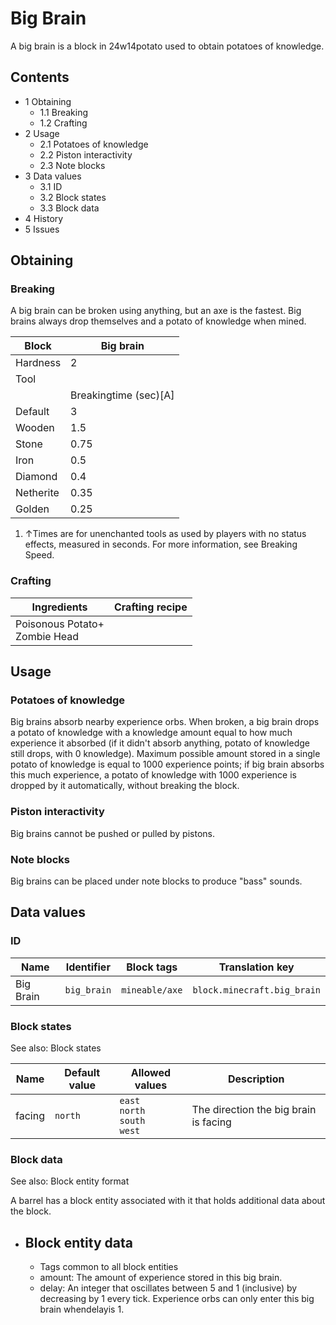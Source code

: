 # Big Brain
A big brain is a block in 24w14potato used to obtain potatoes of knowledge.

## Contents
- 1 Obtaining
	- 1.1 Breaking
	- 1.2 Crafting
- 2 Usage
	- 2.1 Potatoes of knowledge
	- 2.2 Piston interactivity
	- 2.3 Note blocks
- 3 Data values
	- 3.1 ID
	- 3.2 Block states
	- 3.3 Block data
- 4 History
- 5 Issues

## Obtaining
### Breaking
A big brain can be broken using anything, but an axe is the fastest. Big brains always drop themselves and a potato of knowledge when mined.

| Block     | Big brain             |
|-----------|-----------------------|
| Hardness  | 2                     |
| Tool      |                       |
|           | Breakingtime (sec)[A] |
| Default   | 3                     |
| Wooden    | 1.5                   |
| Stone     | 0.75                  |
| Iron      | 0.5                   |
| Diamond   | 0.4                   |
| Netherite | 0.35                  |
| Golden    | 0.25                  |

1. ↑Times are for unenchanted tools as used by players with no status effects, measured in seconds. For more information, see Breaking Speed.

### Crafting
| Ingredients                       | Crafting recipe |
|-----------------------------------|-----------------|
| Poisonous Potato+<br/>Zombie Head |                 |

## Usage
### Potatoes of knowledge
Big brains absorb nearby experience orbs. When broken, a big brain drops a potato of knowledge with a knowledge amount equal to how much experience it absorbed (if it didn't absorb anything, potato of knowledge still drops, with 0 knowledge). Maximum possible amount stored in a single potato of knowledge is equal to 1000 experience points; if big brain absorbs this much experience, a potato of knowledge with 1000 experience is dropped by it automatically, without breaking the block.

### Piston interactivity
Big brains cannot be pushed or pulled by pistons.

### Note blocks
Big brains can be placed under note blocks to produce "bass" sounds.

## Data values
### ID
| Name      | Identifier  | Block tags     | Translation key             |
|-----------|-------------|----------------|-----------------------------|
| Big Brain | `big_brain` | `mineable/axe` | `block.minecraft.big_brain` |

### Block states
See also: Block states

| Name   | Default value | Allowed values                            | Description                           |
|--------|---------------|-------------------------------------------|---------------------------------------|
| facing | `north`       | `east`<br/>`north`<br/>`south`<br/>`west` | The direction the big brain is facing |

### Block data
See also: Block entity format

A barrel has a block entity associated with it that holds additional data about the block.

- Block entity data
	- 
	- Tags common to all block entities
	- amount: The amount of experience stored in this big brain.
	- delay: An integer that oscillates between 5 and 1 (inclusive) by decreasing by 1 every tick. Experience orbs can only enter this big brain whendelayis 1.


